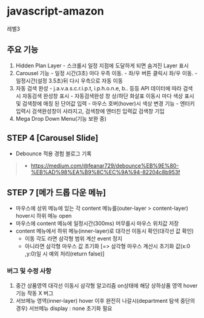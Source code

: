 # javascript-amazon
레벨3

## 주요 기능 
   1. Hidden Plan Layer
    - 스크롤시 일정 지점에 도달하게 되면 숨겨진 Layer 표시  
   2. Carousel 기능
    - 일정 시간(3초) 마다 우측 이동.
    - 좌/우 버튼 클릭시 좌/우 이동.
    - 일정시간(설정 3.5초)뒤 다시 우측으로 자동 이동 
   3. 자동 검색 완성
    - j.a.v.a.s.c.r.i.p.t, i.p.h.o.n.e, b.. 등등 API 데이터에 따라 검색 시 자동검색 완성창 표시 
    - 자동검색완성 창 상/하단 화살표 이동시 마다 색상 표시 및 검색창에 매칭 된 단어값 입력
    - 마우스 호버(hover)시 색상 변경 기능 
    - 엔터키 입력시 검색완성창이 사라지고, 검색창에 엔터친 입력값 검색창 기입
   4. Mega Drop Down Menu(기능 보완 중)


## STEP 4 [Carousel Slide]
- Debounce 적용 경험 블로그 기록
> - https://medium.com/@feanar729/debounce%EB%9E%80-%EB%AD%98%EA%B9%8C%EC%9A%94-82204c8b953f 



## STEP 7 [메가 드롭 다운 메뉴]
- 마우스에 상위 메뉴에 있는 각 content 메뉴를(outer-layer > content-layer) hover시 하위 메뉴 open 
- 마우스에 content 메뉴에 일정시간(300ms) 머무를시 마우스 위치값 저장
- content 메뉴에서 하위 메뉴(inner-layer)로 대각선 이동시 확인(대각선 값 확인)
  - 이동 각도 라면 삼각형 범위 계산 event 정지
  - 아니라면 삼각형 마우스 값 초기화 [=> 삼각형 마우스 계산시 초기화 값(x:0 ,y:0)일 시 예외 처리(return false)]

### 버그 및 수정 사항
  1. 중간 상품영역 대각선 이동시 삼각형 알고리즘 on상태에 해당 상하상품 영역 hover기능 작동 X 버그 
  2. 서브메뉴 영역(inner-layer) hover 이후 완전히 나갈시(department 탐색 중단의 경우) 서브메뉴 display : none 초기화 필요

